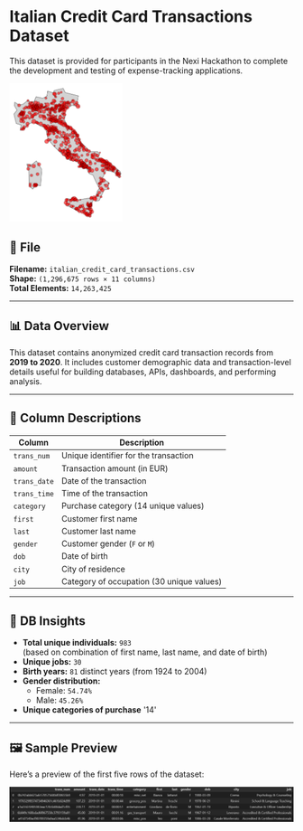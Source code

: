 # Italian Credit Card Transactions Dataset

This dataset is provided for participants in the Nexi Hackathon to complete the development and testing of expense-tracking applications.

<img src="./images/map.png" alt="Italian map" width="200">


## 📁 File

**Filename:** `italian_credit_card_transactions.csv`  
**Shape:** `(1,296,675 rows × 11 columns)`  
**Total Elements:** `14,263,425`

---

## 📊 Data Overview

This dataset contains anonymized credit card transaction records from **2019 to 2020**. It includes customer demographic data and transaction-level details useful for building databases, APIs, dashboards, and performing analysis.

---

## 📌 Column Descriptions

| Column       | Description                              |
|--------------|------------------------------------------|
| `trans_num`  | Unique identifier for the transaction    |
| `amount`     | Transaction amount (in EUR)              |
| `trans_date` | Date of the transaction                  |
| `trans_time` | Time of the transaction                  |
| `category`   | Purchase category (14 unique values)     |
| `first`      | Customer first name                      |
| `last`       | Customer last name                       |
| `gender`     | Customer gender (`F` or `M`)             |
| `dob`        | Date of birth                            |
| `city`       | City of residence                        |
| `job`        | Category of occupation (30 unique values)|

---

## 👥 DB Insights

- **Total unique individuals:** `983`  
  (based on combination of first name, last name, and date of birth)
- **Unique jobs:** `30`
- **Birth years:** `81` distinct years (from 1924 to 2004)
- **Gender distribution:**
  - Female: `54.74%`
  - Male: `45.26%`
- **Unique categories of purchase** '14'

---

## 🖼 Sample Preview

Here’s a preview of the first five rows of the dataset:

![DataFrame Head](./images/head.png)
